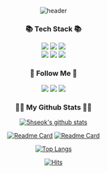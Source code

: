 <div align="center">
  
![header](https://capsule-render.vercel.app/api?type=waving&color=timeGradient&height=300&section=header&animation=twinkling&text=5hseok's%20Github🙄)
</div>
<h3 align="center">📚 Tech Stack 📚</h3>
<div align="center">

  <img src="https://img.shields.io/badge/Java-007396?style=flat-square&logo=Java&logoColor=white"/></a>
  <img src="https://img.shields.io/badge/Python-3766AB?style=flat-square&logo=Python&logoColor=white"/></a>
  <img src="https://img.shields.io/badge/Javascript-ffb13b?style=flat-square&logo=javascript&logoColor=white"/></a>
  <br>
  <img src="https://img.shields.io/badge/Spring-6DB33F?style=flat-square&logo=Spring&logoColor=white"/></a>
  <img src="https://img.shields.io/badge/SpringBoot-6DB33F?style=flat-square&logo=SpringBoot&logoColor=white"/></a>
  <img src="https://img.shields.io/badge/django-092E20?style=flat-square&logo=django&logoColor=white"/></a>
  
</div>

<h3 align="center">🌈 Follow Me 🌈</h3>
<div align="center">
  
  <a href="https://velog.io/@hyeinisfree"><img src="https://img.shields.io/badge/Tech%20Blog-11B48A?style=flat-square&logo=Vimeo&logoColor=white&link=https://velog.io/@hyeinisfree"/></a>
  <a href="https://www.instagram.com/dev.dobby/"><img src="https://img.shields.io/badge/Instagram-E4405F?style=flat-square&logo=Instagram&logoColor=white&link=https://www.instagram.com/hye_inisfree/"/></a>
  <a href="mailto:kimhyein7110@gmail.com"><img src="https://img.shields.io/badge/Gmail-d14836?style=flat-square&logo=Gmail&logoColor=white&link=kimhyein7110@gmail.com"/></a>

</div>


<h3 align="center">👩‍💻 My Github Stats 👩‍💻 </h3>

<div align="center">

[![5hseok's github stats](https://github-readme-stats.vercel.app/api?username=5hseok&hide_title=true&show_icons=true&disable_animations=true&theme=radical)](https://github.com/5hseok)

[![Readme Card](https://github-readme-stats.vercel.app/api/pin/?username=5hseok&repo=Django_REST)](https://github.com/5hseok/Django_REST)
[![Readme Card](https://github-readme-stats.vercel.app/api/pin/?username=5hseok&repo=FindOwn-AI)](https://github.com/5hseok/FindOwn-AI)

[![Top Langs](https://github-readme-stats.vercel.app/api/top-langs/?username=5hseok&langs_count=10&hide_progress=true)](https://github.com/5hseok)


<p align="center">
  
[![Hits](https://hits.seeyoufarm.com/api/count/incr/badge.svg?url=https%3A%2F%2Fgithub.com%2F5hseok%2Fhit-counter&count_bg=%2379C83D&title_bg=%23555555&icon=scratch.svg&icon_color=%23E7E7E7&title=hits&edge_flat=false)](https://hits.seeyoufarm.com)

</p>
</div>

